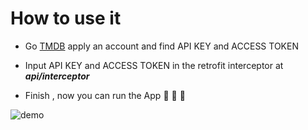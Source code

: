 # How to use it

- Go [TMDB](https://developer.themoviedb.org/docs/getting-started)
  apply an account and find API KEY and ACCESS TOKEN

- Input API KEY and ACCESS TOKEN in the retrofit interceptor at ***api/interceptor***

- Finish , now you can run the App :rocket: :rocket: :rocket:

![demo](./sample_resource/movie_sample_pic.gif)